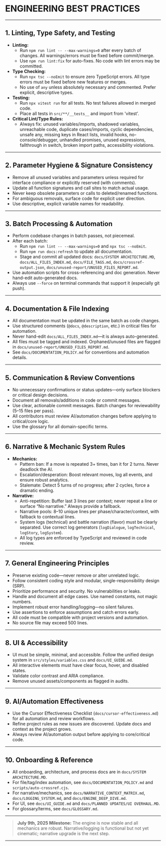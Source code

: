 # ENGINEERING BEST PRACTICES

---

## 1. Linting, Type Safety, and Testing

- **Linting:**
  - Run `npm run lint -- --max-warnings=0` after every batch of changes. All warnings/errors must be fixed before commit/merge.
  - Use `npm run lint:fix` for auto-fixes. No code with lint errors may be committed.
- **Type Checking:**
  - Run `npx tsc --noEmit` to ensure zero TypeScript errors. All type errors must be fixed before new features or merges.
  - No use of `any` unless absolutely necessary and commented. Prefer explicit, descriptive types.
- **Testing:**
  - Run `npx vitest run` for all tests. No test failures allowed in merged code.
  - Place all tests in `src/**/__tests__` and import from 'vitest'.
- **Critical Lint/Type Rules:**
  - Always fix: unused variables/imports, shadowed variables, unreachable code, duplicate cases/imports, cyclic dependencies, unsafe any, missing keys in React lists, invalid hooks, no-console/debugger, unhandled promises, unused expressions, fallthrough in switch, broken import paths, accessibility violations.

---

## 2. Parameter Hygiene & Signature Consistency

- Remove all unused variables and parameters unless required for interface compliance or explicitly reserved (with comments).
- Update all function signatures and call sites to match actual usage.
- Never keep obsolete parameters or calls to deleted/renamed functions.
- For ambiguous removals, surface code for explicit user direction.
- Use descriptive, explicit variable names for readability.

---

## 3. Batch Processing & Automation

- Perform codebase changes in batch passes, not piecemeal.
- After each batch:
  - Run `npm run lint -- --max-warnings=0` and `npx tsc --noEmit`.
  - Run `npm run docs:refresh` to update all documentation.
  - Stage and commit all updated docs: `docs/SYSTEM ARCHITECTURE.MD`, `docs/ALL_FILES_INDEX.md`, `docs/FILE_TAGS.md`, `docs/crossref-output.json`, `docs/unused-report/UNUSED_FILES_REPORT.md`.
- Use automation scripts for cross-referencing and doc generation. Never hand-edit auto-generated docs.
- Always use `--force` on terminal commands that support it (especially git push).

---

## 4. Documentation & File Indexing

- All documentation must be updated in the same batch as code changes.
- Use structured comments (`@docs`, `@description`, etc.) in critical files for automation.
- Never hand-edit `docs/ALL_FILES_INDEX.md`—it is always auto-generated.
- All files must be tagged and indexed. Orphaned/unused files are flagged in `docs/unused-report/UNUSED_FILES_REPORT.md`.
- See `docs/DOCUMENTATION_POLICY.md` for conventions and automation details.

---

## 5. Communication & Review Conventions

- No unnecessary confirmations or status updates—only surface blockers or critical design decisions.
- Document all removals/additions in code or commit messages.
- Use clear, actionable commit messages. Batch changes for reviewability (5–15 files per pass).
- All contributors must review AI/automation changes before applying to critical/core logic.
- Use the glossary for all domain-specific terms.

---

## 6. Narrative & Mechanic System Rules

- **Mechanics:**
  - Pattern ban: If a move is repeated 3+ times, ban it for 2 turns. Never deadlock the AI.
  - Escalation/desperation: Boost relevant moves, log all events, and ensure robust analytics.
  - Stalemate: Detect 5 turns of no progress; after 2 cycles, force a dramatic ending.
- **Narrative:**
  - Anti-repetition: Buffer last 3 lines per context; never repeat a line or surface “No narrative.” Always provide a fallback.
  - Narrative pools: 8–10 unique lines per phase/character/context, with fallback to contextual lines.
  - System logs (technical) and battle narration (flavor) must be clearly separated. Use correct log generators (`logDialogue`, `logTechnical`, `logStory`, `logSystem`).
  - All log types are enforced by TypeScript and reviewed in code review.

---

## 7. General Engineering Principles

- Preserve existing code—never remove or alter unrelated logic.
- Follow consistent coding style and modular, single-responsibility design (SRP).
- Prioritize performance and security. No vulnerabilities or leaks.
- Handle and document all edge cases. Use named constants, not magic numbers.
- Implement robust error handling/logging—no silent failures.
- Use assertions to enforce assumptions and catch errors early.
- All code must be compatible with project versions and automation.
- No source file may exceed 500 lines.

---

## 8. UI & Accessibility

- UI must be simple, minimal, and accessible. Follow the unified design system in `src/styles/variables.css` and `docs/UI_GUIDE.md`.
- All interactive elements must have clear focus, hover, and disabled states.
- Validate color contrast and ARIA compliance.
- Remove unused assets/components as flagged in audits.

---

## 9. AI/Automation Effectiveness

- Use the Cursor Effectiveness Checklist (`docs/cursor-effectiveness.md`) for all automation and review workflows.
- Refine project rules as new issues are discovered. Update docs and context as the project grows.
- Always review AI/automation output before applying to core/critical code.

---

## 10. Onboarding & Reference

- All onboarding, architecture, and process docs are in `docs/SYSTEM ARCHITECTURE.MD`.
- For file/tag/index automation, see `docs/DOCUMENTATION_POLICY.md` and `scripts/auto-crossref.cjs`.
- For narrative/mechanics, see `docs/NARRATIVE_CONTEXT_MATRIX.md`, `docs/LOGGING_SYSTEM.md`, and `docs/ENGINE_DEEP_DIVE.md`.
- For UI, see `docs/UI_GUIDE.md` and `docs/PLANNED UPDATES/UI OVERHAUL.MD`.
- For glossary/terms, see `docs/GLOSSARY.md`.

---

> **July 9th, 2025 Milestone:**
> The engine is now stable and all mechanics are robust. Narrative/logging is functional but not yet cinematic; narrative upgrade is the next step.

---

